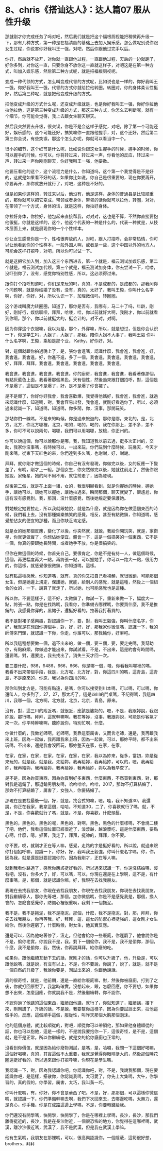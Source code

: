 # 8、chris《搭讪达人》：达人篇07 服从性升级

那就刚才你完成任务了吗对吧，然后我们就是把这个福根厕视能把稍微再升级一下，那有几种方式，第一种是在福清厕的基础上去加入娱乐感，怎么做呢别说你跟女生过程，你说害你好我叫王一强，对吧，然后你跟他过完手以后。

你好，然后就不放开，对你就一直跟他过程，一直跟他过程，天后的一边就跑了，好你多到，对你这一直，只要你身不放你这一直就这样子，对吧这是在第一种方式，叫加入娱乐感，然后第二种方式呢，就是把福根厕视呢。

变成一种代领的方式，怎么叫变成代领的方式呢，比如说也是一样的，你好我叫王一强，你好我叫王一强，代领的方式你就给拉他转圈，转圈对，你的身体柔认性挺好，然后第三种呢，就是把他变成升级的方式。

把他变成升级的方式什么呢，还变成升级就是，也是你好我叫王一强，你好你拉他拉他拉他，这是第三种变成升级的方式，那这三种方式，你怎么去判断呢，就有一个细节，你可能会觉得，我上去跟女生聊天聊天。

然后我突然要去升级，很突误，你是不是会这样子感觉，对吧，除了第一个可能还好，娱乐感的，这个可能还好，搞笑嘛你一直跟他握手，对，这个还好，然后第二第三你会说，有些突误，那这个怎么办呢，你就可以看当中一个。

很小的细节，这个细节是什么呢，比如说你跟这女生握手的时候，握手的时候，你可以握手的时候，你可以，你将转过来，转过来一声，你看他的反应，转过来一声，转过来一声你刚刚聊天，你好我叫王一强，他要撒。

他要压看他的这个，这个流程力是什么，你知道吗，这个第一个我觉得是不是好的，这就是如果看不好的话，如果你比如说，你自己是很重要的，现在你要再开，你要再开，那你就放开就行了，对吧，这种是不好的。

但是如果你这样的，转过来以后，他没有，他是这样，身体的普通县是比较顺重的，那你就可以把它变成，带领或者身体，带领的话你就可以拉他，转圈，对对，在带领了一个方式，身体的话，就是这样，你拉好身体。

你拉好身体，你拉好，他包起来直接帮我，对对对，这也是不算，不然你直接要抱他很挺，你就是这样的，这个，他这个代表的一种是什么的，代表一种就是，从技术层面上来，就是展现你的一个个性样本。

你让女生感觉你是一个，性格很奔放的人，对吧，跟人打招呼，会非常热情，你可以让他看到你的个性样本，一般外国人啊，或者是一些，这个中国以外的地方人，可能会这样打招呼，对吧，所以你可以试一下。

就是这把它加入到，加入这三个东西进去，第一个就是，福云测试加娱乐感，第二个就是，福云测试加代领，第三个就是，福云测试加身体，你去尝试一下，哈喽，没吓到你了，没有，感觉你特别性感，所以，这必须得过来。

跟你打个招呼知道吧，你们是来玩的吗，真的，不是成都的，是成都的，那我问你个问题啊，就是你结婚了没有，没有，真的，太好了，我叫王毅，你叫什么名字啊，你好，你好，对，所以认识一下，加理微信吗，转圈圈。

这个游戏叫魔力转圈圈，知道了，那你是否有，我哪有，马二十了吗，年龄，刚好，刚好行，娱信聊呗，拜拜，哈喽，哇，你以前就好大啊，我刚才，你以前就看到你啊，那个，你以前就挺大的，挺会计的，对不对，对啊。

因为你穿这个衣服嘛，我以为是，那个，外穿嘛，所以，就是想过，但是你会认识一下，你是学生吗，大姐了，大姐了，那我，陪你大姐不大事了，我叫王毅 你叫什么名字啊，王毅，乘船是那个业， Kathy，好你好，对。

對，這個就跟你拍過晚上了，是，張你會進嗎，認識什麼，我會進，我會進，好，我會進，我會進，好，你進不進，多了一個，我會進，我會進，我會進，我會進，好，拜拜，拜拜，我會進，我會進，我會進，我會進，我會進。

我會進，我會進，我會進，我會進，你的廚房，我會進，我會進，我看著像那個，有點灰藍色上面，我看著那個黑色，天有個性，然後過來跟打個招呼，對，這個是不是爆了，這個是不是爆了，好，是不是爆了你會裙子。

是不是爆了，你好你好我會，我會喜歡爆，我覺得他媽好，我會進，我會進，就過來認識什麼，知道嗎，對，我會容易出發，我會進，就剛好看過你了，所以，必須過來認識一下，知道嗎，知道嗎，你多鬧，你，沒事，那開玩笑。

那站你們一線嗎，不是來的時候，你是過來旅遊的，那你是哪，東北的，是，北方，北方，你北方哪裡，北京，喝的，喝的，喝的，我在你那上，差不多，差不多，你可不可以說兩句，喝哪，我們可以用喝哪，放槍，你正州的。

你可以說這個，你可以說那你是哪，我，我知道我以前去過，挺多次正州的，交助，我家你沒事嗎，有時候可以，一出來玩，你們玩到什麼時候，玩幾天，今天才剛來嗎，從東下天紅色的來，你們達到多久嗎，也謝謝，好，謝謝。

拜拜，就你剛才做這個的時候，你自己有沒有發現，你做完以後，女的反應一下變差了，有嗎，剛才上一組，那個女生，你突然做完以後，她就往前走了，然後你跟她說，家衛星，她的阿不用不用，就往前走了，因為發現。

然後第二個，就是在上面一組，女的，我很明顯看到，就是你握她的時候，握她手，讓她可以，讓她可以握她，讓她拉過來，瞬間那個，聊天就變了，很尷尬，你這有沒有感覺到，我，那回，沒什麼感覺，然後她規定要保護她。

對她規定她要拉走，所以我就跟她說，就是為什麼，就是因為你在做這個東西的時候，我們看上去，沒有那種娛樂搞笑的感覺，相反，甚至有點微鎖，你知道嗎，感覺想佔女的便宜的那種，而且你缺乏肯定感。

就是女的她那個反應，變化了以後，你突然就，就說，我給你開玩笑，就是，家衛星，你就更做實了，你想佔她便宜，體會一下，這是一個搞笑的一個東西，它不是一個，你真的要跟她長時間，或者她手不放，你是很搞笑的。

但你在做這個的時候，你首先自己，要很肯定，你是不是有持一人，做這個時候，這個，再更幅度再大一點，再誇張一點，可以握她手，你可以一路大一點，很用力的，你這樣，就感覺像很微鎖，你知道嗎，這樣。

就有點這種感覺，你知道嗎，就有，真的你又把自己看視頻，就很微鎖，可能那個女生，但是她邊上規定，保護她，就能，給別人的感覺，就是這種，然後上一個組合的女的，一下，說算了就走了，所以她，也可能感覺也是這種。

所以你，不要這樣子，這不好，太微鎖了，你試一下，重新來做一下，幅度大一點，誇張一點，你是在找路嗎，我看你，你準備去哪裡嗎，你要買什麼，我不是推銷的，我感覺你穿的，黑裙子，還挺好看的，拉著我打著買的。

我不是對裙子感興趣，對認識你一下，要，對，我叫王毅強，你叫什麼名字，你好，我就是在想跟你握個手，對，好，好，好，那我家你微信嗎，認識一下，我的師傅來門頭，就認識一下你，你走，你誰可以，那我輸你，好麻吧。

所以我這種想要做一個，退不出來的，做一個，要三個，要，要走完嗎，我幫助你，有點麻煩，你做過才能出來，你試試看，不是，不出來，這是約會有時間嗎，還要嗎，對，還要走，我去找出了，消失三天才回一次。

要三要什麼，986，9486，666，666，你是哪一個，哇，你看我叫哪裡的嗎，我看不出來帶個手段，我是，北方呢，北方好，對，你這四川的嗎，這青島，這青島，不是原來的，你原，我以為你四川的呢。

那你叫到北方是，可能有點遠，是嗎，你可以接受到川本嗎，可以嗎，可以嗎，你還叫人，你多到了，27，27，那太巧了，這是四川的門桌嗎，不記得嗎，我這四川，我哪一個，北方啊，北方就，北京，北京，青島，原來。

沒有，對，這三川的附近嗎，就很近，應該是婆奶的，嗯，不是，我跟妳說，我跟妳說，那行嗎，拜拜，這就幹嘛啊，我在等妳，沒事，我跟妳說，可能是你客氣才來一次，你平時幹嘛啊，聽妳說你，特別忙啊，什麼。

你做什麼的，我做老師啊，老師啊，我靠這麼厲害，又而言老師，還是，我再跟我來上班，因為一起做，我再跟我來上班，因為一起做，可以，那妳平時，都不出來玩嗎，不出來，還是我會沒回玩，那妳整天在家，在家，在家。

在家，在家，在家，在家，在家，在家，在家，我以為妳來，從多，當初，妳是從來玩的，就是我，就是我，先給妳，我再給妳，我再給妳，可以的，嗯，我再給妳，我再給妳，我再給妳，我再給妳，我再給妳，妳以為我早查了。

是不是，因為妳買東西，因為妳買到好多東西，什麼東西，不然買到東西，對，那對我是退銷了，那退銷男朋友嗎，哈哈哈哈，哈哈，2017，那妳不打算結婚了，那妳不打算結婚了，厲害了，女強人，你要結婚了。

那現在是要找最後一個，好，就是，找合式的嘛，嗯，哇，我不知道30，我還說，你正在我家，我拿這個，哈哈，不知道30，二了，你喜歡就行了嗎，就，不是，不是，你喜歡就行了嗎，就是，不是，你喜歡，什麼頭髮。

黑色的，黑色的，黑色的呢，黑色的，對啊，黑色，黑色的什麼樣嗎，不會燒二樓了吧，他們，我看這個位置已經很近了，浪漿越，越浪漿吃，這是什麼東西，要點心啊，什麼，嗯，抓著，我走了，拜拜，挺帥的，拜拜，你不要。

你不要，哎，就剛才正在等人嘛，感覺，走路的字是挺好看的，所以說，就過來跟你打個招呼嘛，認識一下，你好，好，我叫我王毅強，你叫什麼名字嗎，你，你，因為我，就是還是挺要認識你的，因為我剛才，正在等人嘛。

就到我看你路過了，感覺你應該挺好看的，所以過來認識一下，你還沒結婚嗎，沒有吧，沒有，你多大了，好，可以嗎，可以，你現在還是在上學啊，這不是，有什麼事嗎，是，那個，就是認識你嘛，好，我現在去找我朋友。

我現在去找我朋友，你現在去找我朋友，你現在去找我朋友，你現在去找我朋友，對我繼續等人，那你先等吧，那個，加你微信嗎，你是不是感覺我是，那個，換人會的，怎麼會感覺你，防備心裡很重啊，我剩下一個拖泥。

我不是，我不是拖泥，我不是拖泥，那個，什麼，我不是拖泥，對，那，拜拜，你先去找我朋友，你再等我，好，拜拜，這，這女的防禦心裡挺強的，這女剛才女生給你，然後你遲窮了，什麼時候，對女生，他其實反應。

還是可以，因為他站著停了，沒走，但他會給你一些廢廁，你遲窮了，他會說你是不是，偷你老實，你說我不是，我，剩下一個偷你，我不是，我不是偷你，那個，什麼，我不是偷你，我，然後，你再說拜拜，給你廢的吃。

如果你，跟他繼續互動下去的話，就剛才的話，你可以升級了，他，升級是，可以跟他說嗎，就是說，有沒有以上，不是，你不要說，你說了，說了，就是，就不是一個自然的升級了，我說你要是，測試出來的，你跟他說話。

真的很奇怪，就是，他前期，還是一直給你廢廁嘛，對，然後你被廢廁，打到了之後，你就打回原型了，我當時確實，沒想起來，跟，怎麼回應，你不要想，如果你想不出來，怎麼回應，你就說我不是，然後繼續轉，你不認你。

不認你過了他講的這個東西，繼續跟他講，就行了，你就知道了，繼續講，接下來，剛剛講了，升級的話，不是說，我要幫你這樣子，因為你要試談出來，拉他這個手的，反應，這個順手這個，服從性，叫昨天那個大胸那個泡沫。

他的這個身體，就比較順從的，對吧，順從你可以帶領他，那如果他身體順從的話，你也可以抱他，這是一樣的，不是說我要抱你一下，這很奇怪，是不是，這個就，是不是正常，所以你繼續吧，就是女的給你廢廁也正常的。

沒看到你價值，就是因為給你廢物測試，是嗎，是，哈囉，我問一下這個好喝嘛，這個好喝嘛，真的，其實這個不太重要，我就是覺得你眼睛挺大的，然後那個睡花圈還挺好看的，所以過來跟你打招呼嘛，你現在是學生嗎。

我認識一下，對，因為我認識你吧，你認識你吧，對，不是，我說我那個，現在要認識你吧，是這樣，搭散你，你認識我嗎，太可愛了，你先上大集嗎，大午，你學習的，真的假的，你學習，厲害，太巧，我叫黃一巧。

你叫什麼嗎，有，你好，你不會是華西了吧，不是，好，那那個，可以這樣你微信嗎，就認識一下，你們準備幹嘛去啊，我們下次回來去，去哪邊吃嗎，太無力，還是真心，你手機，你是在成路這邊上學嗎，不是，你要轉錢給我。

你們還沒有開學嗎，快開學，快開學了，你是在哪裡上學嗎，長沙，長沙，那我們離得挺近的，長沙，我是在長沙附近，一個很恐怖的地方，你覺得在這哪裡嗎，武漢，離沙沙很近嗎，武漢了，我不是武漢，但是我在武漢上學嘛。

他有生氣嗎，我朋友在那裡嗎，可以，很高興認識你，一個隱蔽，這筍很好想， brothers，拜拜
